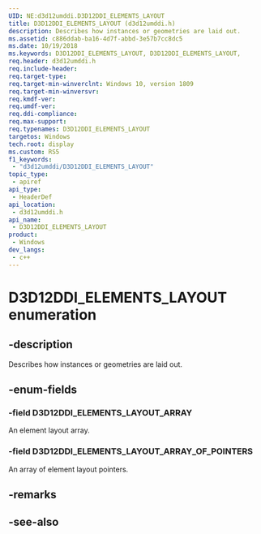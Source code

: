 ```yaml
---
UID: NE:d3d12umddi.D3D12DDI_ELEMENTS_LAYOUT
title: D3D12DDI_ELEMENTS_LAYOUT (d3d12umddi.h)
description: Describes how instances or geometries are laid out.
ms.assetid: c886ddab-ba16-4d7f-abbd-3e57b7cc8dc5
ms.date: 10/19/2018
ms.keywords: D3D12DDI_ELEMENTS_LAYOUT, D3D12DDI_ELEMENTS_LAYOUT,
req.header: d3d12umddi.h
req.include-header: 
req.target-type: 
req.target-min-winverclnt: Windows 10, version 1809
req.target-min-winversvr: 
req.kmdf-ver: 
req.umdf-ver: 
req.ddi-compliance: 
req.max-support: 
req.typenames: D3D12DDI_ELEMENTS_LAYOUT
targetos: Windows
tech.root: display
ms.custom: RS5
f1_keywords:
 - "d3d12umddi/D3D12DDI_ELEMENTS_LAYOUT"
topic_type:
 - apiref
api_type:
 - HeaderDef
api_location:
 - d3d12umddi.h
api_name:
 - D3D12DDI_ELEMENTS_LAYOUT
product:
 - Windows
dev_langs:
 - c++
---
```


# D3D12DDI_ELEMENTS_LAYOUT enumeration

## -description

Describes how instances or geometries are laid out.

## -enum-fields

### -field D3D12DDI_ELEMENTS_LAYOUT_ARRAY

An element layout array.

### -field D3D12DDI_ELEMENTS_LAYOUT_ARRAY_OF_POINTERS

An array of element layout pointers.

## -remarks

## -see-also

